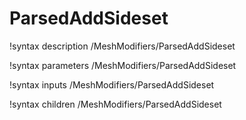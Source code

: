 <!-- MOOSE Documentation Stub: Remove this when content is added. -->

# ParsedAddSideset

!syntax description /MeshModifiers/ParsedAddSideset

!syntax parameters /MeshModifiers/ParsedAddSideset

!syntax inputs /MeshModifiers/ParsedAddSideset

!syntax children /MeshModifiers/ParsedAddSideset
